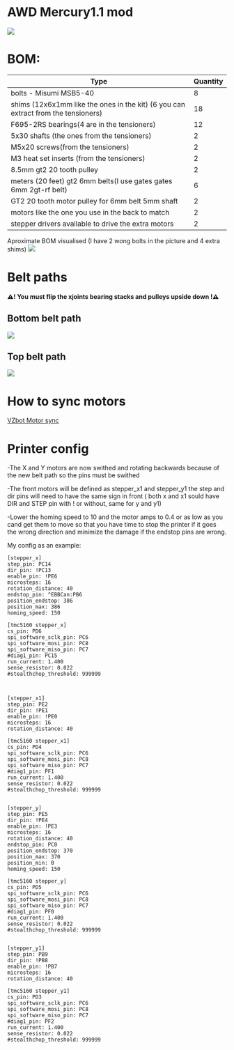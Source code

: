 # AWD Mercury1.1 mod
<img src="AWD_render.PNG">


# BOM:
| Type | Quantity |
| --- | --- |
| bolts - Misumi MSB5-40 | 8 |
| shims (12x6x1mm like the ones in the kit) (6 you can extract from the tensioners) | 18 |
| F695-2RS bearings(4 are in the tensioners) | 12 |
| 5x30 shafts (the ones from the tensioners) | 2 |
| M5x20 screws(from the tensioners) | 2 |
| M3 heat set inserts (from the tensioners) | 2 |
| 8.5mm gt2 20 tooth pulley | 2 |
| meters (20 feet) gt2 6mm belts(I use gates gates 6mm 2gt-rf belt) | 6 |
| GT2 20 tooth motor pulley for 6mm belt 5mm shaft | 2 |
| motors like the one you use in the back to match | 2 |
| stepper drivers available to drive the extra motors | 2 |

Aproximate BOM visualised (I have 2 wong bolts in the picture and 4 extra shims)
<img src="BOM.jpg">

# Belt paths
**:warning:! You must flip the xjoints bearing stacks and pulleys upside down !:warning:**

## Bottom belt path

<img src="Pictures/BottomBeltPath.png">

## Top belt path

<img src="Pictures/TopBeltPath.png">

# How to sync motors

[VZbot Motor sync](https://www.youtube.com/watch?v=so9oqJyirKY)

# Printer config

-The X and Y motors are now swithed and rotating backwards because of the new belt path so the pins must be swithed 

-The front motors will be defined as stepper_x1 and stepper_y1 the step and dir pins will need to have the same sign in front ( both x and x1 sould have DIR and STEP pin with ! or without, same for y and y1)

-Lower the homing speed to 10 and the motor amps to 0.4 or as low as you cand get them to move so that you have time to stop the printer if it goes the wrong direction and minimize the damage if the endstop pins are wrong.

My config as an example:
```
[stepper_x]
step_pin: PC14
dir_pin: !PC13
enable_pin: !PE6
microsteps: 16
rotation_distance: 40
endstop_pin: ^EBBCan:PB6
position_endstop: 386
position_max: 386
homing_speed: 150

[tmc5160 stepper_x]
cs_pin: PD6
spi_software_sclk_pin: PC6
spi_software_mosi_pin: PC8
spi_software_miso_pin: PC7
#diag1_pin: PC15
run_current: 1.400
sense_resistor: 0.022
#stealthchop_threshold: 999999



[stepper_x1]
step_pin: PE2
dir_pin: !PE1
enable_pin: !PE0
microsteps: 16
rotation_distance: 40

[tmc5160 stepper_x1] 
cs_pin: PD4
spi_software_sclk_pin: PC6
spi_software_mosi_pin: PC8
spi_software_miso_pin: PC7
#diag1_pin: PF1
run_current: 1.400
sense_resistor: 0.022
#stealthchop_threshold: 999999


[stepper_y]
step_pin: PE5
dir_pin: !PE4
enable_pin: !PE3
microsteps: 16
rotation_distance: 40
endstop_pin: PC0
position_endstop: 370
position_max: 370
position_min: 0
homing_speed: 150

[tmc5160 stepper_y]
cs_pin: PD5
spi_software_sclk_pin: PC6
spi_software_mosi_pin: PC8
spi_software_miso_pin: PC7
#diag1_pin: PF0
run_current: 1.400
sense_resistor: 0.022
#stealthchop_threshold: 999999


[stepper_y1]
step_pin: PB9
dir_pin: !PB8
enable_pin: !PB7
microsteps: 16
rotation_distance: 40

[tmc5160 stepper_y1] 
cs_pin: PD3
spi_software_sclk_pin: PC6
spi_software_mosi_pin: PC8
spi_software_miso_pin: PC7
#diag1_pin: PF2
run_current: 1.400
sense_resistor: 0.022
#stealthchop_threshold: 999999
```
